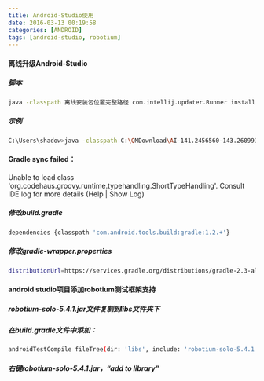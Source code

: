 ```yaml
---
title: Android-Studio使用
date: 2016-03-13 00:19:58
categories: [ANDROID]
tags: [android-studio, robotium]
---
```


#### 离线升级Android-Studio

##### 脚本

``` bash
java -classpath 离线安装包位置完整路径 com.intellij.updater.Runner install android-studio安装位置
```

  <!--more-->

##### 示例

``` bash
C:\Users\shadow>java -classpath C:\QMDownload\AI-141.2456560-143.2609919-patch-win.jar  com.intellij.updater.Runner install C:\android-studio
```

#### Gradle sync failed：
Unable to load class 'org.codehaus.groovy.runtime.typehandling.ShortTypeHandling'.
         Consult IDE log for more details (Help | Show Log)
##### 修改build.gradle
``` bash
dependencies {classpath 'com.android.tools.build:gradle:1.2.+'}
```
##### 修改gradle-wrapper.properties
``` bash
distributionUrl=https://services.gradle.org/distributions/gradle-2.3-all.zip
```

#### android studio项目添加robotium测试框架支持
##### robotium-solo-5.4.1.jar文件复制到libs文件夹下

##### 在build.gradle文件中添加：
``` bash
androidTestCompile fileTree(dir: 'libs', include: 'robotium-solo-5.4.1.jar')
```
##### 右键robotium-solo-5.4.1.jar，**“add to library”**
